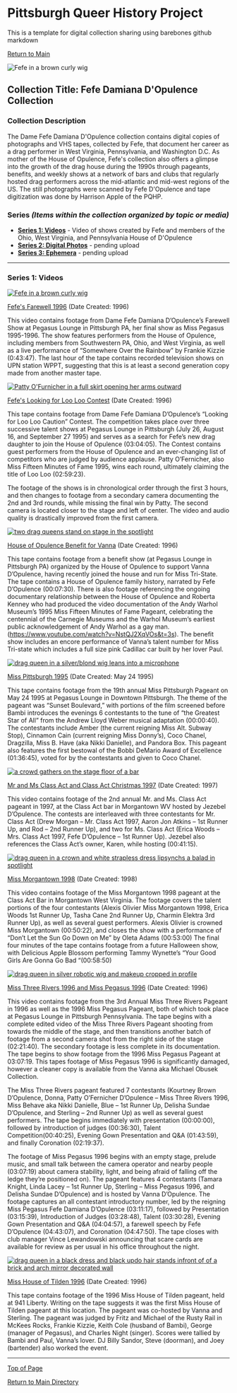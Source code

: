 # Pittsburgh Queer History Project
This is a template for digital collection sharing using barebones github markdown

[Return to Main](https://github.com/happle-happle/pqhp-digital-archive/tree/main)


![Fefe in a brown curly wig](/collections/Fefe-Collection/image-files/farewellthumb.png)
## Collection Title: Fefe Damiana D'Opulence Collection
### Collection Description
The Dame Fefe Damiana D'Opulence collection contains digital copies of photographs and VHS tapes, collected by Fefe, that document her career as a drag performer in West Virginia, Pennsylvania, and Washington D.C. As mother of the House of Opulence, Fefe's collection also offers a glimpse into the growth of the drag house during the 1990s through pageants, benefits, and weekly shows at a network of bars and clubs that regularly hosted drag performers across the mid-atlantic and mid-west regions of the US. The still photographs were scanned by Fefe D'Opulence and tape digitization was done by Harrison Apple of the PQHP.

### Series *(Items within the collection organized by topic or media)*
- [**Series 1: Videos**](#series-1-videos) - Video of shows created by Fefe and members of the Ohio, West Virginia, and Pennsylvania House of D'Opulence
- [**Series 2: Digital Photos**](#series-2-digital-photos) - pending upload
- [**Series 3: Ephemera**](#series-3-ephemera) - pending upload

---
### Series 1: Videos
[![Fefe in a brown curly wig](/collections/Fefe-Collection/image-files/farewellthumb.png)](https://vimeo.com/277889247)

[Fefe's Farewell 1996](https://vimeo.com/277889247)
(Date Created: 1996)

This video contains footage from Dame Fefe Damiana D’Opulence’s Farewell Show at Pegasus Lounge in Pittsburgh PA, her final show as Miss Pegasus 1995-1996. The show features performers from the House of Opulence, including members from Southwestern PA, Ohio, and West Virginia, as well as a live performance of “Somewhere Over the Rainbow” by Frankie Kizzie (0:43:47). The last hour of the tape contains recorded television shows on UPN station WPPT, suggesting that this is at least a second generation copy made from another master tape.

[![Patty O'Furnicher in a full skirt opening her arms outward](/collections/Fefe-Collection/image-files/looloothumb.png)](https://vimeo.com/277281206)

[Fefe's Looking for Loo Loo Contest](https://vimeo.com/277281206)
(Date Created: 1996)

This tape contains footage from Dame Fefe Damiana D’Opulence’s “Looking for Loo Loo Caution” Contest. The competition takes place over three successive talent shows at Pegasus Lounge in Pittsburgh (July 26, August 16, and September 27 1995) and serves as a search for Fefe’s new drag daughter to join the House of Opulence (03:04:05). The Contest contains guest performers from the House of Opulence and an ever-changing list of competitors who are judged by audience applause. Patty O’Fernicher, also Miss Fifteen Minutes of Fame 1995, wins each round, ultimately claiming the title of Loo Loo (02:59:23).


The footage of the shows is in chronological order through the first 3 hours, and then changes to footage from a secondary camera documenting the 2nd and 3rd rounds, while missing the final win by Patty. The second camera is located closer to the stage and left of center. The video and audio quality is drastically improved from the first camera.

[![two drag queens stand on stage in the spotlight](/collections/Fefe-Collection/image-files/benefitvannathumb.png)](https://vimeo.com/276487811)

[House of Opulence Benefit for Vanna](https://vimeo.com/276487811)
(Date Created: 1996)

This tape contains footage from a benefit show (at Pegasus Lounge in Pittsburgh PA) organized by the House of Opulence to support Vanna D’Opulence, having recently joined the house and run for Miss Tri-State. The tape contains a House of Opulence family history, narrated by Fefe D’Opulence (00:07:30). There is also footage referencing the ongoing documentary relationship between the House of Opulence and Roberta Kenney who had produced the video documentation of the Andy Warhol Museum’s 1995 Miss Fifteen Minutes of Fame Pageant, celebrating the centennial of the Carnegie Museums and the Warhol Museum’s earliest public acknowledgement of Andy Warhol as a gay man. (https://www.youtube.com/watch?v=NstQJ2XqVOs&t=3s). The benefit show includes an encore performance of Vanna’s talent number for Miss Tri-state which includes a full size pink Cadillac car built by her lover Paul.

[![drag queen in a silver/blond wig leans into a microphone](/collections/Fefe-Collection/image-files/mspgh95thumb.png)](https://vimeo.com/276488681)

[Miss Pittsburgh 1995](https://vimeo.com/276488681)
(Date Created: May 24 1995)

This tape contains footage from the 19th annual Miss Pittsburgh Pageant on May 24 1995 at Pegasus Lounge in Downtown Pittsburgh. The theme of the pageant was “Sunset Boulevard,” with portions of the film screened before Bambi introduces the evenings 6 contestants to the tune of “the Greatest Star of All” from the Andrew Lloyd Weber musical adaptation (00:00:40). The contestants include Amber (the current reigning Miss Alt. Subway Stop), Cinnamon Cain (current reigning Miss Donny’s), Coco Chanel, Dragzilla, Miss B. Have (aka Nikki Danielle), and Pandora Box. This pageant also features the first bestowal of the Bobbi DeMario Award of Excellence (01:36:45), voted for by the contestants and given to Coco Chanel.

[![a crowd gathers on the stage floor of a bar](/collections/Fefe-Collection/image-files/classactthumb.png)](https://vimeo.com/278924372)

[Mr and Ms Class Act and Class Act Christmas 1997](https://vimeo.com/278924372)
(Date Created: 1997)

This video contains footage of the 2nd annual Mr. and Ms. Class Act pageant in 1997, at the Class Act bar in Morgantown WV hosted by Jezebel D’Opulence. The contests are interleaved with three contestants for Mr. Class Act (Drew Morgan – Mr. Class Act 1997, Aaron Jon Atkins – 1st Runner Up, and Rod – 2nd Runner Up), and two for Ms. Class Act (Erica Woods – Mrs. Class Act 1997, Fefe D’Opulence – 1st Runner Up). Jezebel also references the Class Act’s owner, Karen, while hosting (00:41:15).

[![drag queen in a crown and white strapless dress lipsynchs a balad in spotlight](/collections/Fefe-Collection/image-files/morgantownthumb.png)](https://vimeo.com/276488166)

[Miss Morgantown 1998](https://vimeo.com/276488166)
(Date Created: 1998)

This video contains footage of the Miss Morgantown 1998 pageant at the Class Act Bar in Morgantown West Virginia. The footage covers the talent portions of the four contestants (Alexis Olivier Miss Morgantown 1998, Erica Woods 1st Runner Up, Tasha Cane 2nd Runner Up, Charmin Elektra 3rd Runner Up), as well as several guest performers. Alexis Olivier is crowned Miss Morgantown (00:50:22), and closes the show with a performance of “Don’t Let the Sun Go Down on Me” by Oleta Adams (00:53:00) The final four minutes of the tape contains footage from a future Halloween show, with Delicious Apple Blossom performing Tammy Wynette’s “Your Good Girls Are Gonna Go Bad “(00:58:50)

[![drag queen in silver robotic wig and makeup cropped in profile](/collections/Fefe-Collection/image-files/3riversthumb.png)](https://vimeo.com/277281804)

[Miss Three Rivers 1996 and Miss Pegasus 1996](https://vimeo.com/277281804)
(Date Created: 1996)

This video contains footage from the 3rd Annual Miss Three Rivers Pageant in 1996 as well as the 1996 Miss Pegasus Pageant, both of which took place at Pegasus Lounge in Pittsburgh Pennsylvania. The tape begins with a complete edited video of the Miss Three Rivers Pageant shooting from towards the middle of the stage, and then transitions another batch of footage from a second camera shot from the right side of the stage (02:21:40). The secondary footage is less complete in its documentation. The tape begins to show footage from the 1996 Miss Pegasus Pageant at 03:07:19. This tapes footage of Miss Pegasus 1996 is significantly damaged, however a cleaner copy is available from the Vanna aka Michael Obusek Collection.


The Miss Three Rivers pageant featured 7 contestants (Kourtney Brown D’Opulence, Donna, Patty O’Fernicher D’Opulence – Miss Three Rivers 1996, Miss Behave aka Nikki Danielle, Blue – 1st Runner Up, Delisha Sundae D’Opulence, and Sterling – 2nd Runner Up) as well as several guest performers. The tape begins immediately with presentation (00:00:00), followed by introduction of judges (00:36:30), Talent Competition(00:40:25), Evening Gown Presentation and Q&A (01:43:59), and finally Coronation (02:19:37).


The footage of Miss Pegasus 1996 begins with an empty stage, prelude music, and small talk between the camera operator and nearby people (03:07:19) about camera stability, light, and being afraid of falling off the ledge they’re positioned on). The pageant features 4 contestants (Tamara Knight, Linda Lacey – 1st Runner Up, Sterling – Miss Pegasus 1996, and Delisha Sundae D’Opulence) and is hosted by Vanna D’Opulence. The footage captures an all contestant introductory number, led by the reigning Miss Pegasus Fefe Damiana D’Opulence (03:11:17), followed by Presentation (03:15:39), Introduction of Judges (03:28:48), Talent (03:30:28), Evening Gown Presentation and Q&A (04:04:57), a farewell speech by Fefe D’Opulence (04:43:07), and Coronation (04:47:50). The tape closes with club manager Vince Lewandowski announcing that scare cards are available for review as per usual in his office throughout the night.

[![drag queen in a black dress and black updo hair stands infront of of a brick and arch mirror decorated wall](/collections/Fefe-Collection/image-files/hotthumb.png)](https://vimeo.com/277901236)

[Miss House of Tilden 1996](https://vimeo.com/277901236)
(Date Created: 1996)

This tape contains footage of the 1996 Miss House of Tilden pageant, held at 941 Liberty. Writing on the tape suggests it was the first Miss House of Tilden pageant at this location. The pageant was co-hosted by Vanna and Sterling. The pageant was judged by Fritz and Michael of the Rusty Rail in McKees Rocks, Frankie Kizzie, Keith Cole (husband of Bambi), George (manager of Pegasus), and Charles Night (singer). Scores were tallied by Bambi and Paul, Vanna’s lover. DJ Billy Sandor, Steve (doorman), and Joey (bartender) also worked the event.

---

[Top of Page](#pittsburgh-queer-history-project)

[Return to Main Directory](https://github.com/happle-happle/pqhp-digital-archive/tree/main)
